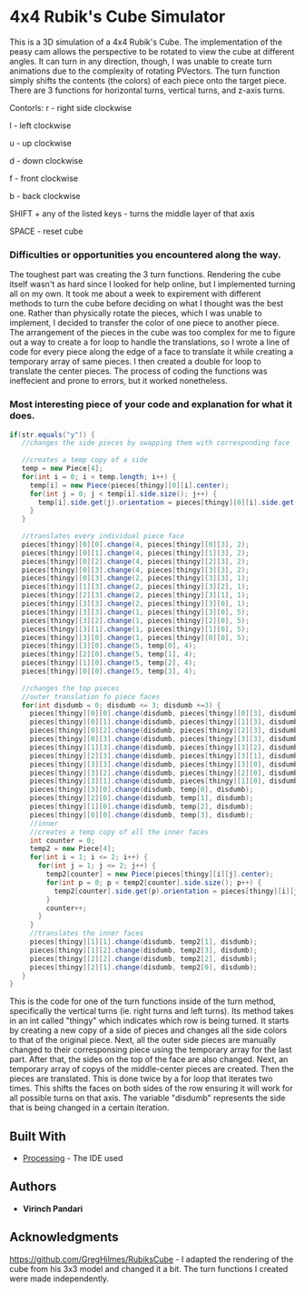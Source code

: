 # 4x4 Rubik's Cube Simulator

This is a 3D simulation of a 4x4 Rubik's Cube. The implementation of the peasy cam allows the perspective to be rotated to view the cube at different angles. It can turn in any direction, though, I was unable to create turn animations due to the complexity of rotating PVectors. The turn function simply shifts the contents (the colors) of each piece onto the target piece. There are 3 functions for horizontal turns, vertical turns, and z-axis turns.

Contorls:
r - right side clockwise

l - left clockwise

u - up clockwise

d - down clockwise

f - front clockwise

b - back clockwise

SHIFT + any of the listed keys - turns the middle layer of that axis

SPACE - reset cube

### Difficulties or opportunities you encountered along the way.

The toughest part was creating the 3 turn functions. Rendering the cube itself wasn't as hard since I looked for help online, but I implemented turning all on my own. It took me about a week to expirement with different methods to turn the cube before deciding on what I thought was the best one. Rather than physically rotate the pieces, which I was unable to implement, I decided to transfer the color of one piece to another piece. The arrangement of the pieces in the cube was too complex for me to figure out a way to create a for loop to handle the translations, so I wrote a line of code for every piece along the edge of a face to translate it while creating a temporary array of same pieces. I then created a double for loop to translate the center pieces. The process of coding the functions was ineffecient and prone to errors, but it worked nonetheless.

### Most interesting piece of your code and explanation for what it does.

```Java
if(str.equals("y")) {
   //changes the side pieces by swapping them with corresponding face
      
   //creates a temp copy of a side
   temp = new Piece[4];
   for(int i = 0; i < temp.length; i++) {
     temp[i] = new Piece(pieces[thingy][0][i].center);
     for(int j = 0; j < temp[i].side.size(); j++) {
       temp[i].side.get(j).orientation = pieces[thingy][0][i].side.get(j).orientation;
     }
   }
      
   //translates every individual piece face
   pieces[thingy][0][0].change(4, pieces[thingy][0][3], 2);
   pieces[thingy][0][1].change(4, pieces[thingy][1][3], 2);
   pieces[thingy][0][2].change(4, pieces[thingy][2][3], 2);
   pieces[thingy][0][3].change(4, pieces[thingy][3][3], 2);
   pieces[thingy][0][3].change(2, pieces[thingy][3][3], 1);
   pieces[thingy][1][3].change(2, pieces[thingy][3][2], 1);
   pieces[thingy][2][3].change(2, pieces[thingy][3][1], 1);
   pieces[thingy][3][3].change(2, pieces[thingy][3][0], 1);
   pieces[thingy][3][3].change(1, pieces[thingy][3][0], 5);
   pieces[thingy][3][2].change(1, pieces[thingy][2][0], 5);
   pieces[thingy][3][1].change(1, pieces[thingy][1][0], 5);
   pieces[thingy][3][0].change(1, pieces[thingy][0][0], 5);
   pieces[thingy][3][0].change(5, temp[0], 4);
   pieces[thingy][2][0].change(5, temp[1], 4);
   pieces[thingy][1][0].change(5, temp[2], 4);
   pieces[thingy][0][0].change(5, temp[3], 4);
      
   //changes the top pieces
   //outer translation fo piece faces
   for(int disdumb = 0; disdumb <= 3; disdumb +=3) {
     pieces[thingy][0][0].change(disdumb, pieces[thingy][0][3], disdumb);
     pieces[thingy][0][1].change(disdumb, pieces[thingy][1][3], disdumb);
     pieces[thingy][0][2].change(disdumb, pieces[thingy][2][3], disdumb);
     pieces[thingy][0][3].change(disdumb, pieces[thingy][3][3], disdumb);
     pieces[thingy][1][3].change(disdumb, pieces[thingy][3][2], disdumb);
     pieces[thingy][2][3].change(disdumb, pieces[thingy][3][1], disdumb);
     pieces[thingy][3][3].change(disdumb, pieces[thingy][3][0], disdumb);
     pieces[thingy][3][2].change(disdumb, pieces[thingy][2][0], disdumb);
     pieces[thingy][3][1].change(disdumb, pieces[thingy][1][0], disdumb);
     pieces[thingy][3][0].change(disdumb, temp[0], disdumb);
     pieces[thingy][2][0].change(disdumb, temp[1], disdumb);
     pieces[thingy][1][0].change(disdumb, temp[2], disdumb);
     pieces[thingy][0][0].change(disdumb, temp[3], disdumb);
     //inner
     //creates a temp copy of all the inner faces
     int counter = 0;
     temp2 = new Piece[4];
     for(int i = 1; i <= 2; i++) {
       for(int j = 1; j <= 2; j++) {
         temp2[counter] = new Piece(pieces[thingy][i][j].center);
         for(int p = 0; p < temp2[counter].side.size(); p++) {
           temp2[counter].side.get(p).orientation = pieces[thingy][i][j].side.get(p).orientation;
         }
         counter++;
       }
     }
     //translates the inner faces
     pieces[thingy][1][1].change(disdumb, temp2[1], disdumb);
     pieces[thingy][1][2].change(disdumb, temp2[3], disdumb);
     pieces[thingy][2][2].change(disdumb, temp2[2], disdumb);
     pieces[thingy][2][1].change(disdumb, temp2[0], disdumb); 
   }
}
```
This is the code for one of the turn functions inside of the turn method, specifically the vertical turns (ie. right turns and left turns). Its method takes in an int called "thingy" which indicates which row is being turned. It starts by creating a new copy of a side of pieces and changes all the side colors to that of the original piece. Next, all the outer side pieces are manually changed to their corresponsing piece using the temporary array for the last part. After that, the sides on the top of the face are also changed. Next, an temporary array of copys of the middle-center pieces are created. Then the pieces are translated. This is done twice by a for loop that iterates two times. This shifts the faces on both sides of the row ensuring it will work for all possible turns on that axis. The variable "disdumb" represents the side that is being changed in a certain iteration.
## Built With

* [Processing](https://processing.org/) - The IDE used

## Authors

* **Virinch Pandari** 

## Acknowledgments

https://github.com/GregHilmes/RubiksCube - I adapted the rendering of the cube from his 3x3 model and changed it a bit. The turn functions I created were made independently.
